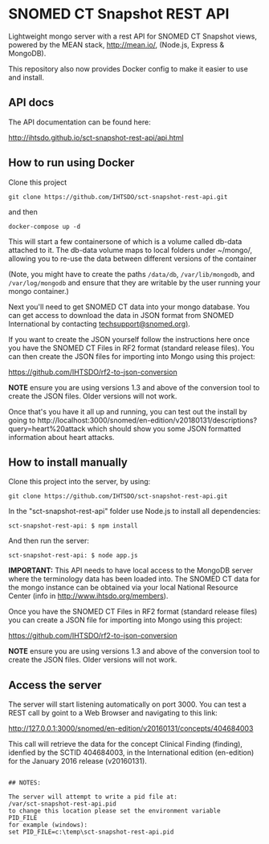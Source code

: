 # SNOMED CT Snapshot REST API

Lightweight mongo server with a rest API for SNOMED CT Snapshot views, powered by the MEAN stack, http://mean.io/, (Node.js, Express &amp; MongoDB).

This repository also now provides Docker config to make it easier to use and install.

## API docs

The API documentation can be found here:

<http://ihtsdo.github.io/sct-snapshot-rest-api/api.html>


## How to run using Docker

Clone this project
```
git clone https://github.com/IHTSDO/sct-snapshot-rest-api.git
```

and then
```
docker-compose up -d
```
This will start a few containersone of which is a volume called db-data attached to it. The db-data volume maps to local folders under ~/mongo/, allowing you to re-use the data between different versions of the container

(Note, you might have to create the paths ```/data/db```, ```/var/lib/mongodb```, and ```/var/log/mongodb``` and ensure that they are writable by the user running your mongo container.)

Next you'll need to get SNOMED CT data into your mongo database. You can get access to download the data in JSON format from SNOMED International by contacting [techsupport@snomed.org)](mailto:techsupport@snomed.org).

If you want to create the JSON yourself follow the instructions here once you have the SNOMED CT Files in RF2 format (standard release files). You can then create the JSON files for importing into Mongo using this project:

<https://github.com/IHTSDO/rf2-to-json-conversion>

**NOTE** ensure you are using versions 1.3 and above of the conversion tool to create the JSON files. Older versions will not work.

Once that's you have it all up and running, you can test out the install by going to
 http://localhost:3000/snomed/en-edition/v20180131/descriptions?query=heart%20attack
 which should show you some JSON formatted information about heart attacks.

## How to install manually

Clone this project into the server, by using:

```
git clone https://github.com/IHTSDO/sct-snapshot-rest-api.git
```

In the "sct-snapshot-rest-api" folder use Node.js to install all dependencies:

```
sct-snapshot-rest-api: $ npm install
```

And then run the server:

```
sct-snapshot-rest-api: $ node app.js
```

**IMPORTANT:** This API needs to have local access to the MongoDB server where the terminology data has been loaded into. The SNOMED CT data for the mongo instance can be obtained via your local National Resource Center (info in <http://www.ihtsdo.org/members>).

Once you have the SNOMED CT Files in RF2 format (standard release files) you can create a JSON file for importing into Mongo using this project:

<https://github.com/IHTSDO/rf2-to-json-conversion>

**NOTE** ensure you are using versions 1.3 and above of the conversion tool to create the JSON files. Older versions will not work.

## Access the server

The server will start listening automatically on port 3000\. You can test a REST call by goint to a Web Browser and navigating to this link:

<http://127.0.0.1:3000/snomed/en-edition/v20160131/concepts/404684003>

This call will retrieve the data for the concept Clinical Finding (finding), idenfied by the SCTID 404684003, in the International edition (en-edition) for the January 2016 release (v20160131).
```

## NOTES:

The server will attempt to write a pid file at:
/var/sct-snapshot-rest-api.pid
to change this location please set the environment variable
PID_FILE
for example (windows):
set PID_FILE=c:\temp\sct-snapshot-rest-api.pid

